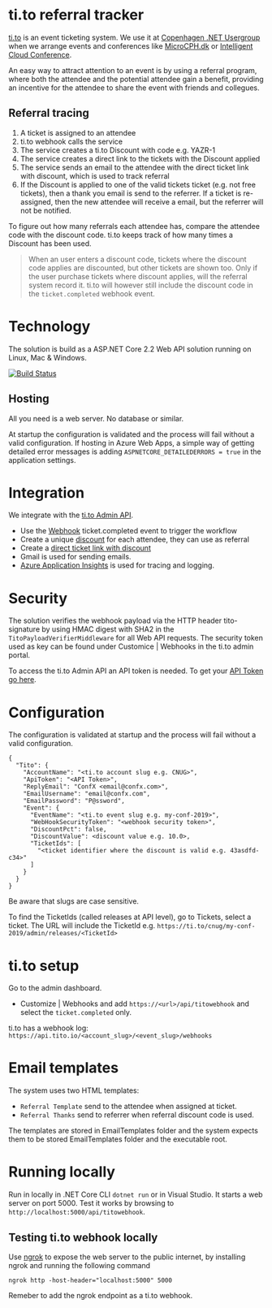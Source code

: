 # ti.to referral tracker
[ti.to](https://ti.to/) is an event ticketing system. We use it at [Copenhagen .NET Usergroup](https://cnug.dk/) when we arrange events and conferences like [MicroCPH.dk](https://microcph.dk/) or [Intelligent Cloud Conference](https://intelligentcloud.dk/).

An easy way to attract attention to an event is by using a referral program, where both the attendee and the potential attendee gain a benefit, providing an incentive for the attendee to share the event with friends and collegues.

## Referral tracing

1. A ticket is assigned to an attendee
2. ti.to webhook calls the service
3. The service creates a ti.to Discount with code e.g. YAZR-1
4. The service creates a direct link to the tickets with the Discount applied
5. The service sends an email to the attendee with the direct ticket link with discount, which is used to track referral
6. If the Discount is applied to one of the valid tickets ticket (e.g. not free tickets), then a thank you email is send to the referrer. If a ticket is re-assigned, then the new attendee will receive a email, but the referrer will not be notified.

To figure out how many referrals each attendee has, compare the attendee code with the discount code. ti.to keeps track of how many times a Discount has been used.
> When an user enters a discount code, tickets where the discount code applies are discounted, but other tickets are shown too. Only if the user purchase tickets where discount applies, will the referral system record it. ti.to will however still include the discount code in the `ticket.completed` webhook event.

# Technology

The solution is build as a ASP.NET Core 2.2 Web API solution running on Linux, Mac & Windows. 

[![Build Status](https://lybecker.visualstudio.com/Microsoft/_apis/build/status/tito-referral?branchName=master)](https://lybecker.visualstudio.com/Microsoft/_build/latest?definitionId=22?branchName=master)


## Hosting
All you need is a web server. No database or similar.

At startup the configuration is validated and the process will fail without a valid configuration. If hosting in Azure Web Apps, a simple way of getting detailed error messages is adding `ASPNETCORE_DETAILEDERRORS = true` in the application settings.

# Integration
We integrate with the [ti.to Admin API](https://ti.to/docs/api/).
 - Use the [Webhook](https://ti.to/docs/api/admin/#webhooks) ticket.completed event to trigger the workflow
 - Create a unique [discount](https://ti.to/docs/api/admin/#discount-codes) for each attendee, they can use as referral
 - Create a [direct ticket link with discount](https://ti.to/docs/sharing_urls)
 - Gmail is used for sending emails.
 - [Azure Application Insights](https://docs.microsoft.com/en-us/azure/azure-monitor/app/app-insights-overview) is used for tracing and logging.

# Security
The solution verifies the webhook payload via the HTTP header tito-signature by using HMAC digest with SHA2 in the `TitoPayloadVerifierMiddleware` for all Web API requests. The security token used as key can be found under Customice | Webhooks in the ti.to admin portal. 

To access the ti.to Admin API an API token is needed. To get your [API Token go here](https://id.tito.io/).

# Configuration
The configuration is validated at startup and the process will fail without a valid configuration.
```
{
  "Tito": {
    "AccountName": "<ti.to account slug e.g. CNUG>",
    "ApiToken": "<API Token>",
    "ReplyEmail": "ConfX <email@confx.com>",
    "EmailUsername": "email@confx.com",
    "EmailPassword": "P@ssword",
    "Event": {
      "EventName": "<ti.to event slug e.g. my-conf-2019>",
      "WebHookSecurityToken": "<webhook security token>",
      "DiscountPct": false,
      "DiscountValue": <discount value e.g. 10.0>,
      "TicketIds": [
        "<ticket identifier where the discount is valid e.g. 43asdfd-c34>"
      ]
    }
  }
}

```
Be aware that slugs are case sensitive.

To find the TicketIds (called releases at API level), go to Tickets, select a ticket. The URL will include the TicketId e.g. `https://ti.to/cnug/my-conf-2019/admin/releases/<TicketId>`

# ti.to setup
Go to the admin dashboard.
- Customize | Webhooks and add `https://<url>/api/titowebhook` and select the `ticket.completed` only.

ti.to has a webhook log: `https://api.tito.io/<account_slug>/<event_slug>/webhooks`

# Email templates
The system uses two HTML templates:
- `Referral Template` send to the attendee when assigned at ticket.
- `Referral Thanks` send to referrer when referral discount code is used.

The templates are stored in EmailTemplates folder and the system expects them to be stored EmailTemplates folder and the executable root.

# Running locally
Run in locally in .NET Core CLI `dotnet run` or in Visual Studio. It starts a web server on port 5000. Test it works by browsing to `http://localhost:5000/api/titowebhook`.

## Testing ti.to webhook locally
Use [ngrok](https://ngrok.com/) to expose the web server to the public internet, by installing ngrok and running the following command 

```ngrok http -host-header="localhost:5000" 5000```

Remeber to add the ngrok endpoint as a ti.to webhook.